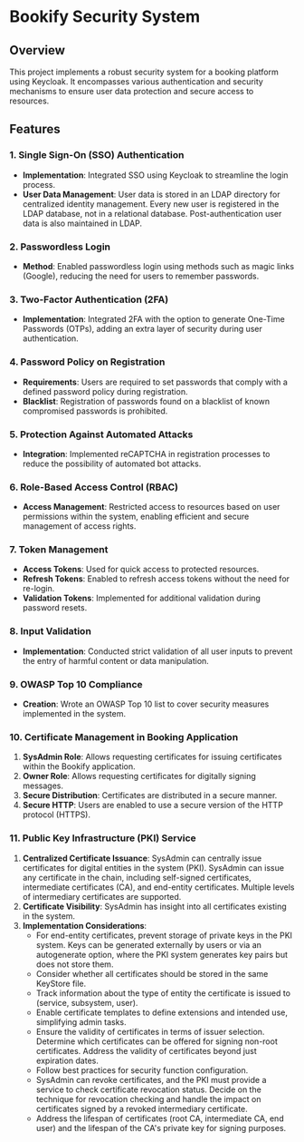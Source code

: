# Bookify Security System

## Overview
This project implements a robust security system for a booking platform using Keycloak. It encompasses various authentication and security mechanisms to ensure user data protection and secure access to resources.

## Features

### 1. Single Sign-On (SSO) Authentication
- **Implementation**: Integrated SSO using Keycloak to streamline the login process.
- **User Data Management**: User data is stored in an LDAP directory for centralized identity management. Every new user is registered in the LDAP database, not in a relational database. Post-authentication user data is also maintained in LDAP.

### 2. Passwordless Login
- **Method**: Enabled passwordless login using methods such as magic links (Google), reducing the need for users to remember passwords.

### 3. Two-Factor Authentication (2FA)
- **Implementation**: Integrated 2FA with the option to generate One-Time Passwords (OTPs), adding an extra layer of security during user authentication.

### 4. Password Policy on Registration
- **Requirements**: Users are required to set passwords that comply with a defined password policy during registration.
- **Blacklist**: Registration of passwords found on a blacklist of known compromised passwords is prohibited.

### 5. Protection Against Automated Attacks
- **Integration**: Implemented reCAPTCHA in registration processes to reduce the possibility of automated bot attacks.

### 6. Role-Based Access Control (RBAC)
- **Access Management**: Restricted access to resources based on user permissions within the system, enabling efficient and secure management of access rights.

### 7. Token Management
- **Access Tokens**: Used for quick access to protected resources.
- **Refresh Tokens**: Enabled to refresh access tokens without the need for re-login.
- **Validation Tokens**: Implemented for additional validation during password resets.

### 8. Input Validation
- **Implementation**: Conducted strict validation of all user inputs to prevent the entry of harmful content or data manipulation.

### 9. OWASP Top 10 Compliance
- **Creation**: Wrote an OWASP Top 10 list to cover security measures implemented in the system.

### 10. Certificate Management in Booking Application
1. **SysAdmin Role**: Allows requesting certificates for issuing certificates within the Bookify application.
2. **Owner Role**: Allows requesting certificates for digitally signing messages.
3. **Secure Distribution**: Certificates are distributed in a secure manner.
4. **Secure HTTP**: Users are enabled to use a secure version of the HTTP protocol (HTTPS).

### 11. Public Key Infrastructure (PKI) Service
1. **Centralized Certificate Issuance**: SysAdmin can centrally issue certificates for digital entities in the system (PKI). SysAdmin can issue any certificate in the chain, including self-signed certificates, intermediate certificates (CA), and end-entity certificates. Multiple levels of intermediary certificates are supported.
2. **Certificate Visibility**: SysAdmin has insight into all certificates existing in the system.
3. **Implementation Considerations**:
   - For end-entity certificates, prevent storage of private keys in the PKI system. Keys can be generated externally by users or via an autogenerate option, where the PKI system generates key pairs but does not store them.
   - Consider whether all certificates should be stored in the same KeyStore file.
   - Track information about the type of entity the certificate is issued to (service, subsystem, user).
   - Enable certificate templates to define extensions and intended use, simplifying admin tasks.
   - Ensure the validity of certificates in terms of issuer selection. Determine which certificates can be offered for signing non-root certificates. Address the validity of certificates beyond just expiration dates.
   - Follow best practices for security function configuration.
   - SysAdmin can revoke certificates, and the PKI must provide a service to check certificate revocation status. Decide on the technique for revocation checking and handle the impact on certificates signed by a revoked intermediary certificate.
   - Address the lifespan of certificates (root CA, intermediate CA, end user) and the lifespan of the CA's private key for signing purposes.
